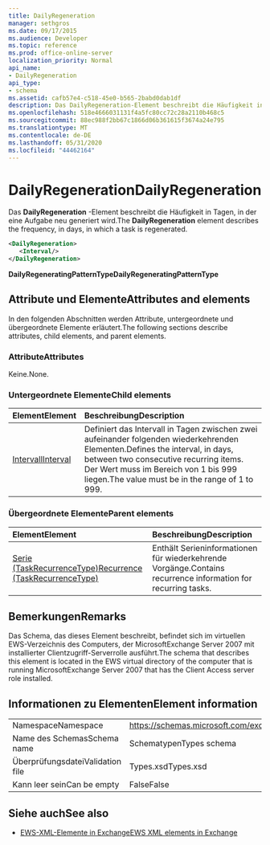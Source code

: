 ```yaml
---
title: DailyRegeneration
manager: sethgros
ms.date: 09/17/2015
ms.audience: Developer
ms.topic: reference
ms.prod: office-online-server
localization_priority: Normal
api_name:
- DailyRegeneration
api_type:
- schema
ms.assetid: cafb57e4-c518-45e0-b565-2babd0dab1df
description: Das DailyRegeneration-Element beschreibt die Häufigkeit in Tagen, in der eine Aufgabe neu generiert wird.
ms.openlocfilehash: 518e4666031131f4a5fc80cc72c28a2110b468c5
ms.sourcegitcommit: 88ec988f2bb67c1866d06b361615f3674a24e795
ms.translationtype: MT
ms.contentlocale: de-DE
ms.lasthandoff: 05/31/2020
ms.locfileid: "44462164"
---
```

# <a name="dailyregeneration"></a><span data-ttu-id="2e761-103">DailyRegeneration</span><span class="sxs-lookup"><span data-stu-id="2e761-103">DailyRegeneration</span></span>

<span data-ttu-id="2e761-104">Das **DailyRegeneration** -Element beschreibt die Häufigkeit in Tagen, in der eine Aufgabe neu generiert wird.</span><span class="sxs-lookup"><span data-stu-id="2e761-104">The **DailyRegeneration** element describes the frequency, in days, in which a task is regenerated.</span></span> 
  
```xml
<DailyRegeneration>
   <Interval/>
</DailyRegeneration>
```

<span data-ttu-id="2e761-105">**DailyRegeneratingPatternType**</span><span class="sxs-lookup"><span data-stu-id="2e761-105">**DailyRegeneratingPatternType**</span></span>

## <a name="attributes-and-elements"></a><span data-ttu-id="2e761-106">Attribute und Elemente</span><span class="sxs-lookup"><span data-stu-id="2e761-106">Attributes and elements</span></span>

<span data-ttu-id="2e761-107">In den folgenden Abschnitten werden Attribute, untergeordnete und übergeordnete Elemente erläutert.</span><span class="sxs-lookup"><span data-stu-id="2e761-107">The following sections describe attributes, child elements, and parent elements.</span></span>
  
### <a name="attributes"></a><span data-ttu-id="2e761-108">Attribute</span><span class="sxs-lookup"><span data-stu-id="2e761-108">Attributes</span></span>

<span data-ttu-id="2e761-109">Keine.</span><span class="sxs-lookup"><span data-stu-id="2e761-109">None.</span></span>
  
### <a name="child-elements"></a><span data-ttu-id="2e761-110">Untergeordnete Elemente</span><span class="sxs-lookup"><span data-stu-id="2e761-110">Child elements</span></span>

|<span data-ttu-id="2e761-111">**Element**</span><span class="sxs-lookup"><span data-stu-id="2e761-111">**Element**</span></span>|<span data-ttu-id="2e761-112">**Beschreibung**</span><span class="sxs-lookup"><span data-stu-id="2e761-112">**Description**</span></span>|
|:-----|:-----|
|[<span data-ttu-id="2e761-113">Intervall</span><span class="sxs-lookup"><span data-stu-id="2e761-113">Interval</span></span>](interval.md) <br/> |<span data-ttu-id="2e761-114">Definiert das Intervall in Tagen zwischen zwei aufeinander folgenden wiederkehrenden Elementen.</span><span class="sxs-lookup"><span data-stu-id="2e761-114">Defines the interval, in days, between two consecutive recurring items.</span></span> <span data-ttu-id="2e761-115">Der Wert muss im Bereich von 1 bis 999 liegen.</span><span class="sxs-lookup"><span data-stu-id="2e761-115">The value must be in the range of 1 to 999.</span></span>  <br/> |
   
### <a name="parent-elements"></a><span data-ttu-id="2e761-116">Übergeordnete Elemente</span><span class="sxs-lookup"><span data-stu-id="2e761-116">Parent elements</span></span>

|<span data-ttu-id="2e761-117">**Element**</span><span class="sxs-lookup"><span data-stu-id="2e761-117">**Element**</span></span>|<span data-ttu-id="2e761-118">**Beschreibung**</span><span class="sxs-lookup"><span data-stu-id="2e761-118">**Description**</span></span>|
|:-----|:-----|
|[<span data-ttu-id="2e761-119">Serie (TaskRecurrenceType)</span><span class="sxs-lookup"><span data-stu-id="2e761-119">Recurrence (TaskRecurrenceType)</span></span>](recurrence-taskrecurrencetype.md) <br/> |<span data-ttu-id="2e761-120">Enthält Serieninformationen für wiederkehrende Vorgänge.</span><span class="sxs-lookup"><span data-stu-id="2e761-120">Contains recurrence information for recurring tasks.</span></span>  <br/> |
   
## <a name="remarks"></a><span data-ttu-id="2e761-121">Bemerkungen</span><span class="sxs-lookup"><span data-stu-id="2e761-121">Remarks</span></span>

<span data-ttu-id="2e761-122">Das Schema, das dieses Element beschreibt, befindet sich im virtuellen EWS-Verzeichnis des Computers, der MicrosoftExchange Server 2007 mit installierter Clientzugriff-Serverrolle ausführt.</span><span class="sxs-lookup"><span data-stu-id="2e761-122">The schema that describes this element is located in the EWS virtual directory of the computer that is running MicrosoftExchange Server 2007 that has the Client Access server role installed.</span></span>
  
## <a name="element-information"></a><span data-ttu-id="2e761-123">Informationen zu Elementen</span><span class="sxs-lookup"><span data-stu-id="2e761-123">Element information</span></span>

|||
|:-----|:-----|
|<span data-ttu-id="2e761-124">Namespace</span><span class="sxs-lookup"><span data-stu-id="2e761-124">Namespace</span></span>  <br/> |https://schemas.microsoft.com/exchange/services/2006/types  <br/> |
|<span data-ttu-id="2e761-125">Name des Schemas</span><span class="sxs-lookup"><span data-stu-id="2e761-125">Schema name</span></span>  <br/> |<span data-ttu-id="2e761-126">Schematypen</span><span class="sxs-lookup"><span data-stu-id="2e761-126">Types schema</span></span>  <br/> |
|<span data-ttu-id="2e761-127">Überprüfungsdatei</span><span class="sxs-lookup"><span data-stu-id="2e761-127">Validation file</span></span>  <br/> |<span data-ttu-id="2e761-128">Types.xsd</span><span class="sxs-lookup"><span data-stu-id="2e761-128">Types.xsd</span></span>  <br/> |
|<span data-ttu-id="2e761-129">Kann leer sein</span><span class="sxs-lookup"><span data-stu-id="2e761-129">Can be empty</span></span>  <br/> |<span data-ttu-id="2e761-130">False</span><span class="sxs-lookup"><span data-stu-id="2e761-130">False</span></span>  <br/> |
   
## <a name="see-also"></a><span data-ttu-id="2e761-131">Siehe auch</span><span class="sxs-lookup"><span data-stu-id="2e761-131">See also</span></span>

- [<span data-ttu-id="2e761-132">EWS-XML-Elemente in Exchange</span><span class="sxs-lookup"><span data-stu-id="2e761-132">EWS XML elements in Exchange</span></span>](ews-xml-elements-in-exchange.md)

